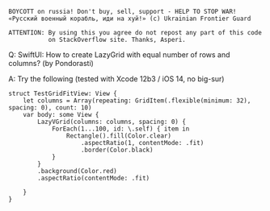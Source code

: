 ```
BOYCOTT on russia! Don't buy, sell, support - HELP TO STOP WAR!
«Русский военный корабль, иди на хуй!» (c) Ukrainian Frontier Guard

ATTENTION: By using this you agree do not repost any part of this code
           on StackOverflow site. Thanks, Asperi.
```

Q: SwiftUI: How to create LazyGrid with equal number of rows and columns? (by Pondorasti)

A: Try the following (tested with Xcode 12b3 / iOS 14, no big-sur)

```
struct TestGridFitView: View {
    let columns = Array(repeating: GridItem(.flexible(minimum: 32), spacing: 0), count: 10)
    var body: some View {
        LazyVGrid(columns: columns, spacing: 0) {
            ForEach(1...100, id: \.self) { item in
                Rectangle().fill(Color.clear)
                    .aspectRatio(1, contentMode: .fit)
                    .border(Color.black)
            }
        }
        .background(Color.red)
        .aspectRatio(contentMode: .fit)
        
    }
}
```
